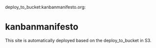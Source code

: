deploy_to_bucket:kanbanmanifesto.org:

# kanbanmanifesto
This site is automatically deployed based on the deploy_to_bucket in S3.





